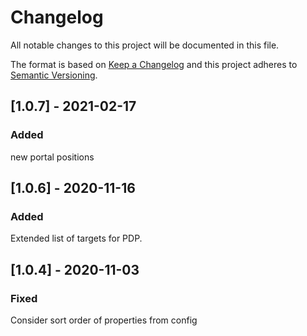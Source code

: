 # Changelog

All notable changes to this project will be documented in this file.

The format is based on [Keep a Changelog](http://keepachangelog.com/) and this project adheres to [Semantic Versioning](http://semver.org/).

## [1.0.7] - 2021-02-17
### Added
new portal positions

## [1.0.6] - 2020-11-16
### Added
Extended list of targets for PDP.

## [1.0.4] - 2020-11-03
### Fixed
Consider sort order of properties from config
